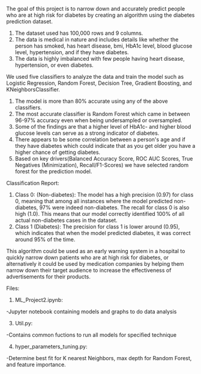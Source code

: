 The goal of this project is to narrow down and accurately predict people who are at high risk for diabetes by creating an algorithm using the diabetes prediction dataset. 
  1. The dataset used has 100,000 rows and 9 columns. 
  2. The data is medical in nature and includes details like whether the person has smoked, has heart disease, bmi, HbA1c level, blood glucose level, hypertension, and if they have diabetes. 
  3. The data is highly imbalanced with few people having heart disease, hypertension, or even diabetes.

We used five classifiers to analyze the data and train the model such as Logistic Regression, Random Forest, Decision Tree, Gradient Boosting, and KNeighborsClassifier. 
  1. The model is more than 80% accurate using any of the above classifiers. 
  2. The most accurate classifier is Random Forest which came in between 96-97% accuracy even when being undersampled or oversampled.
  3. Some of the findings are that a higher level of HbA1c- and higher blood glucose levels can serve as a strong indicator of diabetes. 
  4. There appears to be some correlation between a person's age and if they have diabetes which could indicate that as you get older you have a higher chance of getting diabetes.
  5. Based on key drivers(Balanced Accuracy Score, ROC AUC Scores, True Negatives (Minimization), Recall/F1-Scores) we have selected  random forest for the prediction model.

Classification Report:
  1. Class 0: (Non-diabetes): 
  The model has a high precision (0.97) for class 0, meaning that among all instances where the model predicted non-diabetes, 97% were indeed non-diabetes.
  The recall for class 0 is also high (1.0). This means that our model correctly identified 100% of all actual non-diabetes cases in the dataset.
  2. Class 1 (Diabetes): 
  The precision for class 1 is lower around (0.95), which indicates that when the model predicted diabetes, it was correct around 95% of the time.

This algorithm could be used as an early warning system in a hospital to quickly narrow down patients who are at high risk for diabetes, or alternatively it could be used by medication companies by helping them narrow down their target audience to increase the effectiveness of advertisements for their products.

Files:
  1. ML_Project2.ipynb:

-Jupyter notebook containing models and graphs to do data analysis

  3. Util.py: 

-Contains common fuctions to run all models for specified technique

  4. hyper_parameters_tuning.py:

-Determine best fit for K nearest Neighbors, max depth for Random Forest, and feature importance.
